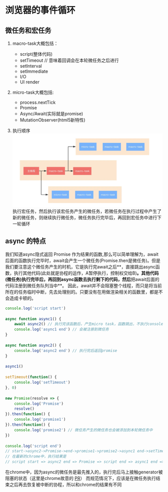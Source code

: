 # 浏览器的事件循环
## 微任务和宏任务
1. macro-task大概包括：
    - script(整体代码)
    - setTimeout // 意味着回调会在本轮微任务之后进行
    - setInterval
    - setImmediate
    - I/O
    - UI render

1. micro-task大概包括:
    - process.nextTick
    - Promise
    - Async/Await(实际就是promise)
    - MutationObserver(html5新特性)
    
3. 执行顺序
![](media/15831402465583/15831408047506.jpg)执行宏任务，然后执行该宏任务产生的微任务，若微任务在执行过程中产生了新的微任务，则继续执行微任务，微任务执行完毕后，再回到宏任务中进行下一轮循环

## async 的特点
我们知道async隐式返回 Promise 作为结果的函数,那么可以简单理解为，await后面的函数执行完毕时，await会产生一个微任务(Promise.then是微任务)。但是我们要注意这个微任务产生的时机，它是执行完await之后**，直接跳出async函数，执行其他代码(此处就是协程的运作，A暂停执行，控制权交给B)**。其他代码(微任务)执行完毕后，再回到async函数去执行剩下的代码，然后**把await后面的代码注册到微任务队列当中**。
因此，await并不会阻塞整个线程，而只是将当前所在的任务临时中断，先去处理别的。只要没有在用做渲染相关的函数里，都是不会造成卡顿的。

```js
console.log('script start')

async function async1() {
    await async2() // 执行完该函数后，产生micro task，函数跳出，不执行console，等待产生的这个微任务执行完毕再接着执行
    console.log('async1 end') // 会被注册到微任务
}

async function async2() {
    console.log('async2 end') // 执行完后返回promise
}

async1()

setTimeout(function() {
    console.log('setTimeout')
}, 0)

new Promise(resolve => {
    console.log('Promise')
    resolve()
}).then(function() {
    console.log('promise1')
}).then(function() {
    console.log('promise2') // 微任务产生的微任务也会被添加到本轮微任务中
})

console.log('script end')
// start->async2->Promise->end->promise1->promise2->async1 end->setTimeout
// 在最新的chrome中，执行结果是
// script start => async2 end => Promise => script end => async1 end => promise1 => promise2 => setTimeout
```
在chrome中，因为async的微任务是最先推入的，执行完后马上接触generator被阻塞的状态（这里是chrome故意的 [PR](https://github.com/tc39/ecma262/pull/1250#issue-197979338)）
而规范情况下，应该是在微任务执行结束之后再去恢复被中断的协程，所以和chrome的结果有不同
